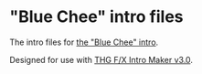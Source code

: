 # "Blue Chee" intro files

The intro files for [the "Blue Chee" intro](https://www.pouet.net/prod.php?which=95474).

Designed for use with [THG F/X Intro Maker v3.0](https://demozoo.org/productions/197636/).
